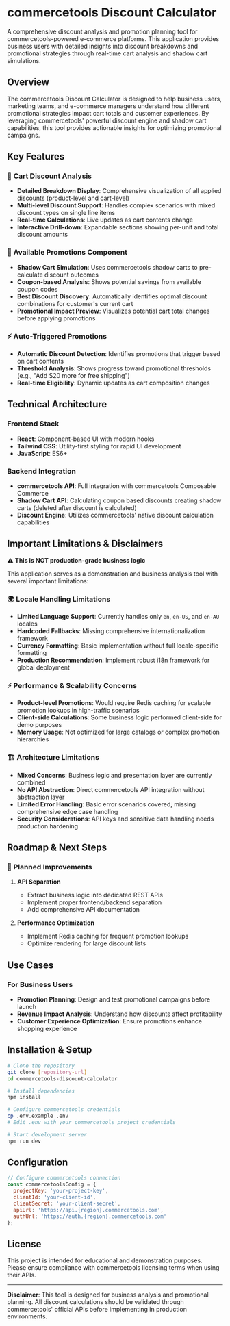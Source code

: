 # commercetools Discount Calculator

A comprehensive discount analysis and promotion planning tool for commercetools-powered e-commerce platforms. This application provides business users with detailed insights into discount breakdowns and promotional strategies through real-time cart analysis and shadow cart simulations.

## Overview

The commercetools Discount Calculator is designed to help business users, marketing teams, and e-commerce managers understand how different promotional strategies impact cart totals and customer experiences. By leveraging commercetools' powerful discount engine and shadow cart capabilities, this tool provides actionable insights for optimizing promotional campaigns.

## Key Features

### 🛒 **Cart Discount Analysis**
- **Detailed Breakdown Display**: Comprehensive visualization of all applied discounts (product-level and cart-level)
- **Multi-level Discount Support**: Handles complex scenarios with mixed discount types on single line items
- **Real-time Calculations**: Live updates as cart contents change
- **Interactive Drill-down**: Expandable sections showing per-unit and total discount amounts

### 🎯 **Available Promotions Component**
- **Shadow Cart Simulation**: Uses commercetools shadow carts to pre-calculate discount outcomes
- **Coupon-based Analysis**: Shows potential savings from available coupon codes
- **Best Discount Discovery**: Automatically identifies optimal discount combinations for customer's current cart
- **Promotional Impact Preview**: Visualizes potential cart total changes before applying promotions

### ⚡ **Auto-Triggered Promotions**
- **Automatic Discount Detection**: Identifies promotions that trigger based on cart contents
- **Threshold Analysis**: Shows progress toward promotional thresholds (e.g., "Add $20 more for free shipping")
- **Real-time Eligibility**: Dynamic updates as cart composition changes


## Technical Architecture

### Frontend Stack
- **React**: Component-based UI with modern hooks
- **Tailwind CSS**: Utility-first styling for rapid UI development
- **JavaScript**: ES6+ 

### Backend Integration
- **commercetools API**: Full integration with commercetools Composable Commerce
- **Shadow Cart API**: Calculating coupon based discounts creating shadow carts (deleted after discount is calculated)
- **Discount Engine**: Utilizes commercetools' native discount calculation capabilities


## Important Limitations & Disclaimers

⚠️ **This is NOT production-grade business logic**

This application serves as a demonstration and business analysis tool with several important limitations:

### 🌍 **Locale Handling Limitations**
- **Limited Language Support**: Currently handles only `en`, `en-US`, and `en-AU` locales
- **Hardcoded Fallbacks**: Missing comprehensive internationalization framework
- **Currency Formatting**: Basic implementation without full locale-specific formatting
- **Production Recommendation**: Implement robust i18n framework for global deployment

### ⚡ **Performance & Scalability Concerns**
- **Product-level Promotions**: Would require Redis caching for scalable promotion lookups in high-traffic scenarios
- **Client-side Calculations**: Some business logic performed client-side for demo purposes
- **Memory Usage**: Not optimized for large catalogs or complex promotion hierarchies

### 🏗️ **Architecture Limitations**
- **Mixed Concerns**: Business logic and presentation layer are currently combined
- **No API Abstraction**: Direct commercetools API integration without abstraction layer
- **Limited Error Handling**: Basic error scenarios covered, missing comprehensive edge case handling
- **Security Considerations**: API keys and sensitive data handling needs production hardening

## Roadmap & Next Steps

### 🎯 **Planned Improvements**
1. **API Separation**
   - Extract business logic into dedicated REST APIs
   - Implement proper frontend/backend separation
   - Add comprehensive API documentation

2. **Performance Optimization**
   - Implement Redis caching for frequent promotion lookups
   - Optimize rendering for large discount lists



## Use Cases

### For Business Users
- **Promotion Planning**: Design and test promotional campaigns before launch
- **Revenue Impact Analysis**: Understand how discounts affect profitability
- **Customer Experience Optimization**: Ensure promotions enhance shopping experience


## Installation & Setup

```bash
# Clone the repository
git clone [repository-url]
cd commercetools-discount-calculator

# Install dependencies
npm install

# Configure commercetools credentials
cp .env.example .env
# Edit .env with your commercetools project credentials

# Start development server
npm run dev
```

## Configuration

```javascript
// Configure commercetools connection
const commercetoolsConfig = {
  projectKey: 'your-project-key',
  clientId: 'your-client-id',
  clientSecret: 'your-client-secret',
  apiUrl: 'https://api.{region}.commercetools.com',
  authUrl: 'https://auth.{region}.commercetools.com'
};
```


## License

This project is intended for educational and demonstration purposes. Please ensure compliance with commercetools licensing terms when using their APIs.

---

**Disclaimer**: This tool is designed for business analysis and promotional planning. All discount calculations should be validated through commercetools' official APIs before implementing in production environments.